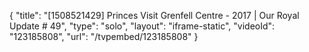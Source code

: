 {
    "title": "[1508521429] Princes Visit Grenfell Centre - 2017 | Our Royal Update # 49",
    "type": "solo",
    "layout": "iframe-static",
    "videoId": "123185808",
    "url": "\/tvpembed\/123185808"
}